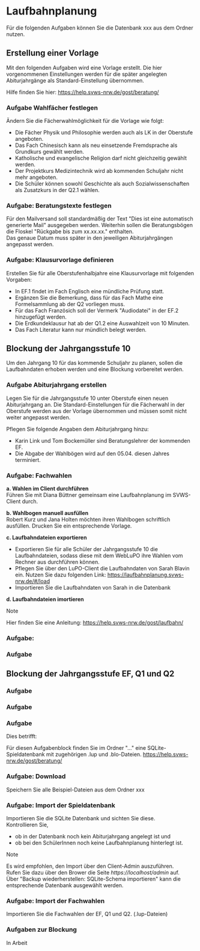 # Laufbahnplanung
Für die folgenden Aufgaben können Sie die Datenbank xxx aus dem Ordner nutzen.

## Erstellung einer Vorlage
Mit den folgenden Aufgaben wird eine Vorlage erstellt. Die hier vorgenommenen Einstellungen werden für die später angelegten Abiturjahrgänge als Standard-Einstellung übernommen.   

Hilfe finden Sie hier: https://help.svws-nrw.de/gost/beratung/

### Aufgabe Wahlfächer festlegen
Ändern Sie die Fächerwahlmöglichkeit für die Vorlage wie folgt:
+ Die Fächer Physik und Philosophie werden auch als LK in der Oberstufe angeboten.
+ Das Fach Chinesisch kann als neu einsetzende Fremdsprache als Grundkurs gewählt werden.
+ Katholische und evangelische Religion darf nicht gleichzeitig gewählt werden.
+ Der Projektkurs Medizintechnik wird ab kommenden Schuljahr nicht mehr angeboten.
+ Die Schüler können sowohl Geschichte als auch Sozialwissenschaften als Zusatzkurs in der Q2.1 wählen.

### Aufgabe: Beratungstexte festlegen
Für den Mailversand soll standardmäßig der Text "Dies ist eine automatisch generierte Mail" ausgegeben werden. Weiterhin sollen die Beratungsbögen die Floskel "Rückgabe bis zum xx.xx.xx." enthalten.   
Das genaue Datum muss später in den jeweiligen Abiturjahrgängen angepasst werden. 

### Aufgabe: Klausurvorlage definieren
Erstellen Sie für alle Oberstufenhalbjahre eine Klausurvorlage mit folgenden Vorgaben:
+ In EF.1 findet im Fach Englisch eine mündliche Prüfung statt.
+ Ergänzen Sie die Bemerkung, dass für das Fach Mathe eine Formelsammlung ab der Q2 vorliegen muss.
+ Für das Fach Französich soll der Vermerk "Audiodatei" in der EF.2 hinzugefügt werden.
+ Die Erdkundeklausur hat ab der Q1.2 eine Auswahlzeit von 10 Minuten.
+ Das Fach Literatur kann nur mündlich belegt werden.

## Blockung der Jahrgangsstufe 10
Um den Jahrgang 10 für das kommende Schuljahr zu planen, sollen die Laufbahndaten erhoben werden und eine Blockung vorbereitet werden.

### Aufgabe Abiturjahrgang erstellen
Legen Sie für die Jahrgangsstufe 10 unter Oberstufe einen neuen Abiturjahrgang an. Die Standard-Einstellungen für die Fächerwahl in der Oberstufe werden aus der Vorlage übernommen und müssen somit nicht weiter angepasst werden. 

Pflegen Sie folgende Angaben dem Abiturjahrgang hinzu:
* Karin Link und Tom Bockemüller sind Beratungslehrer der kommenden EF.
* Die Abgabe der Wahlbögen wird auf den 05.04. diesen Jahres terminiert.

### Aufgabe: Fachwahlen
**a. Wahlen im Client durchführen**  
Führen Sie mit Diana Büttner gemeinsam eine Laufbahnplanung im SVWS-Client durch.

**b. Wahlbogen manuell ausfüllen**  
Robert Kurz und Jana Holten möchten ihren Wahlbogen schriftlich ausfüllen. Drucken Sie ein entsprechende Vorlage.

**c. Laufbahndateien exportieren**  
* Exportieren Sie für alle Schüler der Jahrgangsstufe 10 die Laufbahndateien, sodass diese mit dem WebLuPO ihre Wahlen vom Rechner aus durchführen können.
* Pflegen Sie über den LuPO-Client die Laufbahndaten von Sarah Blavin ein. Nutzen Sie dazu folgenden Link: https://laufbahnplanung.svws-nrw.de/#/load
* Importieren Sie die Laufbahndaten von Sarah in die Datenbank

**d. Laufbahndateien imortieren**



> [!NOTE]
> Hier finden Sie eine Anleitung: https://help.svws-nrw.de/gost/laufbahn/

### Aufgabe: 
### Aufgabe

## Blockung der Jahrgangsstufe EF, Q1 und Q2
### Aufgabe
### Aufgabe
### Aufgabe



Dies betrifft:



Für diesen Aufgabenblock finden Sie im Ordner "..." eine SQLite-Spieldatenbank mit zugehörigen .lup und .blo-Dateien.
https://help.svws-nrw.de/gost/beratung/
### Aufgabe: Download
Speichern Sie alle Beispiel-Dateien aus dem Ordner xxx 

### Aufgabe: Import der Spieldatenbank
Importieren Sie die SQLite Datenbank und sichten Sie diese.  
Kontrollieren Sie, 
+ ob in der Datenbank noch kein Abiturjahrgang angelegt ist und
+ ob bei den SchülerInnen noch keine Laufbahnplanung hinterlegt ist.

> [!NOTE]
> Es wird empfohlen, den Import über den Client-Admin auszuführen.  
> Rufen Sie dazu über den Brower die Seite *https://localhost/admin* auf.  
> Über "Backup wiederherstellen: SQLite-Schema importieren" kann die entsprechende Datenbank ausgewählt werden.

### Aufgabe: Import der Fachwahlen
Importieren Sie die Fachwahlen der EF, Q1 und Q2. (.lup-Dateien)

### Aufgaben zur Blockung
In Arbeit
